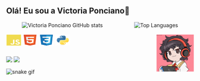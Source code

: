 ## Olá! Eu sou a Victoria Ponciano👋
<div style="display: flex; justify-content: space-around;">
  <img src="https://github-readme-stats.vercel.app/api?username=poncianovictoria&show_icons=true&rank_icon=github&theme=dracula" alt="Victoria Ponciano GitHub stats"/>
  <img src="https://github-readme-stats.vercel.app/api/top-langs/?username=poncianovictoria&layout=compact&theme=dracula" alt="Top Languages"/>
</div>
<div style="display: inline_block"><br>
  <img align="center" alt="Vic-Js" height="30" width="40" src="https://raw.githubusercontent.com/devicons/devicon/master/icons/javascript/javascript-plain.svg">
  <img align="center" alt="Vic-HTML" height="30" width="40" src="https://raw.githubusercontent.com/devicons/devicon/master/icons/html5/html5-original.svg">
  <img align="center" alt="Vic-CSS" height="30" width="40" src="https://raw.githubusercontent.com/devicons/devicon/master/icons/css3/css3-original.svg">
  <img align="center" alt="Vic-Python" height="30" width="40" src="https://raw.githubusercontent.com/devicons/devicon/master/icons/python/python-original.svg">
  <img align="right" alt="Vic-gif" height="100" width="100" src="https://github.com/poncianovictoria/poncianovictoria/blob/main/download%20(1).gif?raw=true" />
</div>

## 

<div> 
  <a href="https://www.instagram.com/poncidev"><img src="https://img.shields.io/badge/-Instagram-%23E4405F?style=for-the-badge&logo=instagram&logoColor=white" target="_blank"></a>
  <a href="https://www.linkedin.com/in/victoria-ponciano-651a5917a" target="_blank"><img src="https://img.shields.io/badge/-LinkedIn-%230077B5?style=for-the-badge&logo=linkedin&logoColor=white" target="_blank"></a> 
</div>

![snake gif](https://github.com/poncianovictoria/poncianovictoria/blob/output/github-contribution-grid-snake.gif)







